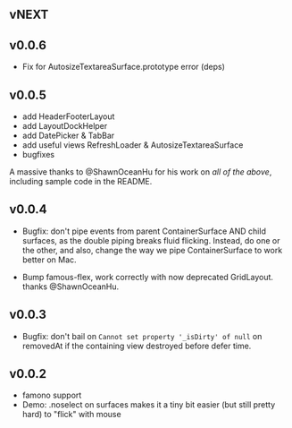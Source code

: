 ## vNEXT

## v0.0.6

* Fix for AutosizeTextareaSurface.prototype error (deps)

## v0.0.5

* add HeaderFooterLayout
* add LayoutDockHelper
* add DatePicker & TabBar
* add useful views RefreshLoader & AutosizeTextareaSurface
* bugfixes

A massive thanks to @ShawnOceanHu for his work on *all of the above*, including
sample code in the README.

## v0.0.4

* Bugfix: don't pipe events from parent ContainerSurface AND child surfaces,
  as the double piping breaks fluid flicking.  Instead, do one or the other,
  and also, change the way we pipe ContainerSurface to work better on Mac.

* Bump famous-flex, work correctly with now deprecated GridLayout.
  thanks @ShawnOceanHu.

## v0.0.3

* Bugfix: don't bail on `Cannot set property '_isDirty' of null` on removedAt
  if the containing view destroyed before defer time.

## v0.0.2

* famono support
* Demo: .noselect on surfaces makes it a tiny bit easier (but still pretty
  hard) to "flick" with mouse
